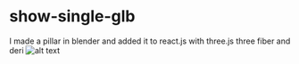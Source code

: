 # show-single-glb
I made a pillar in blender and added it to react.js with three.js three fiber and deri
![alt text](https://github.com/[username]/[reponame]/blob/[branch]/image.jpg?raw=true)
